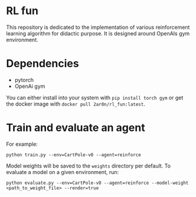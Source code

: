 # RL fun

This repository is dedicated to the implementation of various reinforcement learning algorithm for didactic purpose. It is designed around OpenAIs gym environment.

# Dependencies

- pytorch
- OpenAi gym

You can either install into your system with `pip install torch gym` or get the docker image with `docker pull 2ar0n/rl_fun:latest`.

# Train and evaluate an agent

For example:

`python train.py --env=CartPole-v0 --agent=reinforce`

Model weights will be saved to the `weights` directory per default.
To evaluate a model on a given environment, run:

`python evaluate.py --env=CartPole-v0 --agent=reinforce --model-weight <path_to_weight_file> --render=true`

